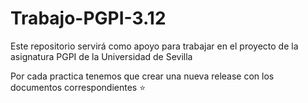# Trabajo-PGPI-3.12
Este repositorio servirá como apoyo para trabajar en el proyecto de la asignatura PGPI de la Universidad de Sevilla

Por cada practica tenemos que crear una nueva release con los documentos correspondientes ⭐
